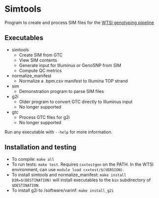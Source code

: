 Simtools
========

Program to create and process SIM files for the <a href="https://github.com/wtsi-npg/genotyping">WTSI genotyping pipeline</a>

Executables
-----------

* simtools
  * Create SIM from GTC
  * View SIM contents
  * Generate input for Illuminus or GenoSNP from SIM
  * Compute QC metrics
* normalize_manifest
  * Normalize a .bpm.csv manifest to Illumina TOP strand
* sim
  * Demonstration program to parse SIM files
* g2i
  * Older program to convert GTC directly to Illuminus input
  * No longer supported
* gtc
  * Process GTC files for g2i
  * No longer supported

Run any executable with `--help` for more information.

Installation and testing
------------------------

* To compile: `make all`
* To run tests: `make test`. Requires `cxxtestgen` on the PATH. In the WTSI environment, can use `module load cxxtest/$(VERSION)`.
* To install simtools and normalize_manifest: `make install DIR=$(DESTINATION)` will install executables to the `bin` subdirectory of `$DESTINATION`.
* To install g2i to /software/varinf: `make install_g2i`




